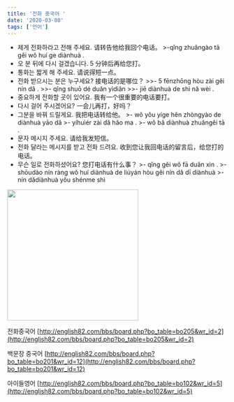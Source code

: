 ```yaml
---
title: '전화 중국어 '
date: '2020-03-08'
tags: ['언어']
---
```


- 제게 전화하라고 전해 주세요. 请转告他给我回个电话。
	    >-qǐng zhuǎngào tā gěi wǒ huí ge diànhuà .
- 오 분 뒤에 다시 걸겠습니다. 5 分钟后再给您打。
- 통화는 짧게 해 주세요. 请说得短一点。
- 전화 받으시는 분은 누구세요? 接电话的是哪位？
		>>- 5 fēnzhōng hòu zài gěi nín dǎ .
		>>- qǐng shuō dé duǎn yìdiǎn 
		>>- jiē diànhuà de shì nǎ wèi .
- 중요하게 전화할 곳이 있어요. 我有一个很重要的电话要打。
- 다시 걸어 주시겠어요? 一会儿再打，好吗？
- 그분을 바꿔 드릴게요. 我把电话转给他。
		>- wǒ yǒu yíge hěn zhòngyào de diànhuà yāo dǎ 
		>- yíhuìér zài dǎ hǎo ma .
		>- wǒ bǎ diànhuà zhuǎngěi tā .
- 문자 메시지 주세요. 请给我发短信。
- 전화 달라는 메시지를 받고 전화 드려요. 收到您让我回电话的留言后，给您打的电话。
- 무슨 일로 전화하셨어요? 您打电话有什么事？
		>- qǐng gěi wǒ fā duǎn xìn . 
		>- shōudào nín ràng wǒ huí diànhuà de liúyán hòu gěi nín dǎ dī diànhuà 
		>- nín dǎdiànhuà yǒu shénme shì



<img src=" https://storage.googleapis.com/artlab-public.appspot.com/share/GCCEKI7XQRAT.png" width="300" height="300">

전화중국어
[http://english82.com/bbs/board.php?bo_table=bo205&wr_id=2](http://english82.com/bbs/board.php?bo_table=bo205&wr_id=2)

 백문장 중국어
[http://english82.com/bbs/board.php?bo_table=bo201&wr_id=12](http://english82.com/bbs/board.php?bo_table=bo201&wr_id=12)

아이들영어
[http://english82.com/bbs/board.php?bo_table=bo102&wr_id=5](http://english82.com/bbs/board.php?bo_table=bo102&wr_id=5)
<!--stackedit_data:
eyJoaXN0b3J5IjpbMTY1MDA1NDA3NCwxOTM0NzY4NDgyLDU5OD
cxOTgzMiwtMTUwNjY5Njc2MiwxMzcyODQzNzc4LDI0MzA4MzEw
NSwtMTA0NDQ5MTk4LC0xNTc2OTM5ODhdfQ==
-->